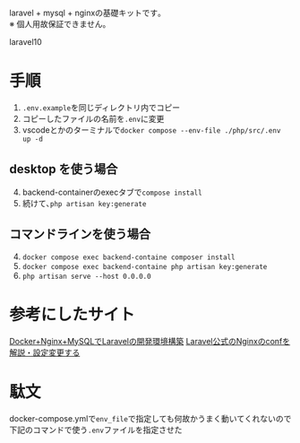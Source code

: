 # 
laravel + mysql + nginxの基礎キットです｡  
※ 個人用故保証できません｡  

laravel10

# 手順
1. `.env.example`を同じディレクトリ内でコピー
2. コピーしたファイルの名前を`.env`に変更
3. vscodeとかのターミナルで`docker compose --env-file ./php/src/.env up -d`

## desktop を使う場合
4. backend-containerのexecタブで`compose install`
5. 続けて､`php artisan key:generate`


## コマンドラインを使う場合
4. `docker compose exec backend-containe composer install`
5. `docker compose exec backend-containe php artisan key:generate`
6. `php artisan serve --host 0.0.0.0`

# 参考にしたサイト
[Docker+Nginx+MySQLでLaravelの開発環境構築](https://entreprogrammer.jp/laravel-nginx-docker/)
[Laravel公式のNginxのconfを解説・設定変更する](https://entreprogrammer.jp/laravel-nginx-conf/)


# 駄文
docker-compose.ymlで`env_file`で指定しても何故かうまく動いてくれないので下記のコマンドで使う`.env`ファイルを指定させた





